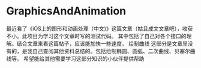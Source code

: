 # GraphicsAndAnimation
最近看了《iOS上的图形和动画处理（中文)》这篇文章（姑且成文文章吧），收获不小。此项目为学习这个文章时写的测试代码。
其中包括了自己对各个接口的理解。结合文章来看这篇帖子，应该能加快一些速度。
绘制曲线 这部分是文章里没有的，是我自己查阅其他资料总结的。包括绘制椭圆、圆弧、二次曲线、贝塞尔曲线等。
希望能给其他需要学习这部分知识的小伙伴提供帮助
